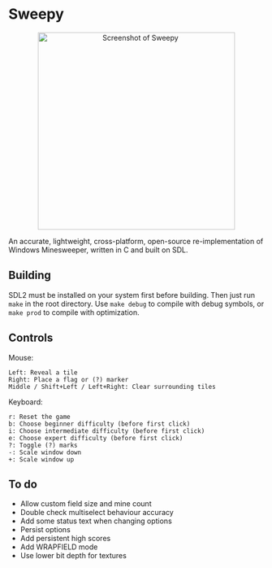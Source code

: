 # Sweepy

<p align="center">
  <img width="388" src="https://i.imgur.com/kQVaiVa.png" alt="Screenshot of Sweepy" />
</p>

An accurate, lightweight, cross-platform, open-source re-implementation of Windows Minesweeper, written in C and built on SDL.

## Building

SDL2 must be installed on your system first before building. Then just run `make` in the root directory. Use `make debug` to compile with debug symbols, or `make prod` to compile with optimization.

## Controls
Mouse:
```
Left: Reveal a tile
Right: Place a flag or (?) marker
Middle / Shift+Left / Left+Right: Clear surrounding tiles
```
Keyboard:
```
r: Reset the game
b: Choose beginner difficulty (before first click)
i: Choose intermediate difficulty (before first click)
e: Choose expert difficulty (before first click)
?: Toggle (?) marks
-: Scale window down
+: Scale window up
```

## To do
* Allow custom field size and mine count
* Double check multiselect behaviour accuracy
* Add some status text when changing options
* Persist options
* Add persistent high scores
* Add WRAPFIELD mode
* Use lower bit depth for textures
